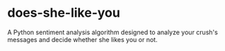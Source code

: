 # does-she-like-you
A Python sentiment analysis algorithm designed to analyze your crush's messages and decide whether she likes you or not.
